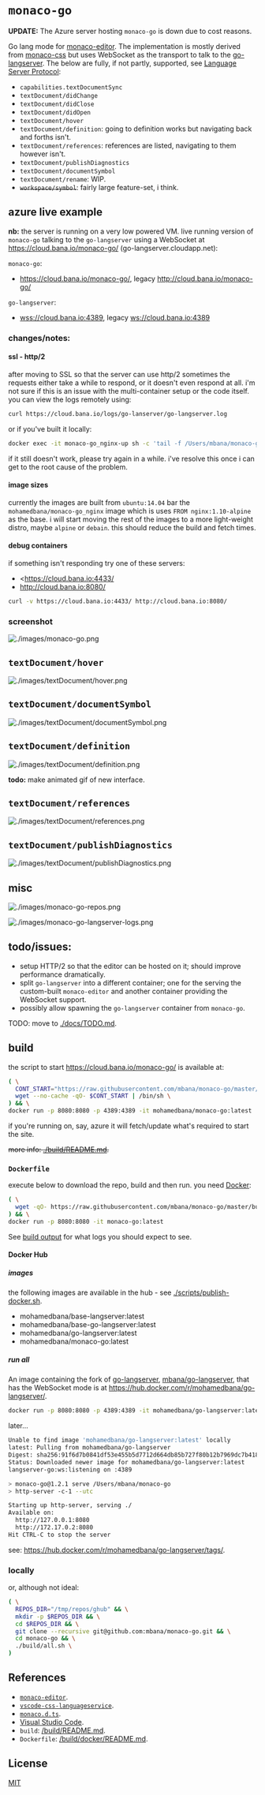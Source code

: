 # `monaco-go`

**UPDATE:** The Azure server hosting `monaco-go` is down due to cost reasons.

Go lang mode for [monaco-editor](https://github.com/Microsoft/monaco-editor). The implementation is mostly derived from
[monaco-css](https://github.com/Microsoft/monaco-css) but uses WebSocket as the transport to talk to the
[go-langserver](https://github.com/sourcegraph/go-langserver). The below are fully, if not partly, supported, see [Language Server Protocol](https://github.com/Microsoft/language-server-protocol/blob/master/protocol.md#messages-overview):

* `capabilities.textDocumentSync`
* `textDocument/didChange`
* `textDocument/didClose`
* `textDocument/didOpen`
* `textDocument/hover`
* `textDocument/definition`: going to definition works but navigating back and
forths isn't.
* `textDocument/references`: references are listed, navigating to them however isn't.
* `textDocument/publishDiagnostics`
* `textDocument/documentSymbol`
* `textDocument/rename`: WIP.
* <del>`workspace/symbol`</del>: fairly large feature-set, i think.

## azure live example

**nb:** the server is running on a very low powered VM. live running version
of `monaco-go` talking to the `go-langserver` using a WebSocket at
 <https://cloud.bana.io/monaco-go/> (go-langserver.cloudapp.net):

`monaco-go`:

* <https://cloud.bana.io/monaco-go/>, legacy <http://cloud.bana.io/monaco-go/>

`go-langserver`:

* <wss://cloud.bana.io:4389>, legacy <ws://cloud.bana.io:4389>

### changes/notes:

#### ssl - http/2
after moving to SSL so that the server can use http/2 sometimes the requests
either take a while to respond, or it doesn't even respond at all. i'm not sure
if this is an issue with the multi-container setup or the code itself. you can
view the logs remotely using:

```sh
curl https://cloud.bana.io/logs/go-lanserver/go-langserver.log
```

or if you've built it locally:

```sh
docker exec -it monaco-go_nginx-up sh -c 'tail -f /Users/mbana/monaco-go/go-langserver.log'
```

if it still doesn't work, please try again in a while. i've resolve this once
i can get to the root cause of the problem.

#### image sizes

currently the images are built from `ubuntu:14.04` bar the `mohamedbana/monaco-go_nginx` image which is uses
`FROM nginx:1.10-alpine` as the base. i will start moving the rest of the images to a more light-weight distro, maybe
`alpine` or `debain`. this should reduce the build and fetch times.

#### debug containers

if something isn't responding try one of these servers:

* <https://cloud.bana.io:4433/
* <http://cloud.bana.io:8080/>

```sh
curl -v https://cloud.bana.io:4433/ http://cloud.bana.io:8080/
```

### screenshot

![./images/monaco-go.png](./images/monaco-go.png)

## `textDocument/hover`

![./images/textDocument/hover.png](./images/textDocument/hover.png)

## `textDocument/documentSymbol`

![./images/textDocument/documentSymbol.png](./images/textDocument/documentSymbol.png)

## `textDocument/definition`

![./images/textDocument/definition.png](./images/textDocument/definition.gif)

**todo:** make animated gif of new interface.

<!--![./images/textDocument/definition.gif](./images/textDocument/definition.png)-->

## `textDocument/references`

![./images/textDocument/references.png](./images/textDocument/references.png)

## `textDocument/publishDiagnostics`

![./images/textDocument/publishDiagnostics.png](./images/textDocument/publishDiagnostics.png)

## misc

![./images/monaco-go-repos.png](./images/monaco-go-repos.png)

![./images/monaco-go-langserver-logs.png](./images/monaco-go-langserver-logs.png)

<!--more available in [./docs/EXAMPLES.md](./docs/EXAMPLES.md#screenshots)-->

## todo/issues:

* setup HTTP/2 so that the editor can be hosted on it; should improve
performance dramatically.
* split `go-langserver` into a different container; one for the serving the
custom-built `monaco-editor` and another container providing the WebSocket
support.
* possibly allow spawning the `go-langserver` container from `monaco-go`.

TODO: move to [./docs/TODO.md](./docs/TODO.md).

## build

the script to start <https://cloud.bana.io/monaco-go/> is available at:

```sh
( \
  CONT_START="https://raw.githubusercontent.com/mbana/monaco-go/master/scripts/azure-container-start.sh"; \
  wget --no-cache -qO- $CONT_START | /bin/sh \
) && \
docker run -p 8080:8080 -p 4389:4389 -it mohamedbana/monaco-go:latest
```

if you're running on, say, azure it will fetch/update what's required to start
the site.

<del>more info: [./build/README.md](./build/README.md).</del>

### `Dockerfile`

execute below to download the repo, build and then run.
you need [Docker](https://www.docker.com/):

```sh
( \
  wget -qO- https://raw.githubusercontent.com/mbana/monaco-go/master/build/get.sh | /bin/bash \
) && \
docker run -p 8080:8080 -it monaco-go:latest
```

See [build output](./build/README.md#build-output) for what logs you should expect to see.

#### Docker Hub

##### images

the following images are available in the hub - see [./scripts/publish-docker.sh](./scripts/publish-docker.sh).

* mohamedbana/base-langserver:latest
* mohamedbana/base-go-langserver:latest
* mohamedbana/go-langserver:latest
* mohamedbana/monaco-go:latest

##### run all

An image containing the fork of
[go-langserver](https://github.com/sourcegraph/go-langserver), [mbana/go-langserver](https://github.com/mbana/go-langserver), that has the WebSocket mode is at
<https://hub.docker.com/r/mohamedbana/go-langserver/>.

```sh
docker run -p 8080:8080 -p 4389:4389 -it mohamedbana/go-langserver:latest
```

later...

```sh
Unable to find image 'mohamedbana/go-langserver:latest' locally
latest: Pulling from mohamedbana/go-langserver
Digest: sha256:91f6d7b0841df53e455b5d7712d664db85b727f80b12b7969dc7b418aea79a31
Status: Downloaded newer image for mohamedbana/go-langserver:latest
langserver-go:ws:listening on :4389

> monaco-go@1.2.1 serve /Users/mbana/monaco-go
> http-server -c-1 --utc

Starting up http-server, serving ./
Available on:
  http://127.0.0.1:8080
  http://172.17.0.2:8080
Hit CTRL-C to stop the server
```

see: <https://hub.docker.com/r/mohamedbana/go-langserver/tags/>.

### locally

or, although not ideal:

```sh
( \
  REPOS_DIR="/tmp/repos/ghub" && \
  mkdir -p $REPOS_DIR && \
  cd $REPOS_DIR && \
  git clone --recursive git@github.com:mbana/monaco-go.git && \
  cd monaco-go && \
  ./build/all.sh \
)
```

## References

* [`monaco-editor`](https://github.com/Microsoft/monaco-editor).
* [`vscode-css-languageservice`](https://github.com/Microsoft/vscode-css-languageservice).
* [`monaco.d.ts`](https://github.com/Microsoft/monaco-css/blob/master/src/monaco.d.ts).
* [Visual Studio Code](https://github.com/Microsoft/vscode).
* `build`: [/build/README.md](/build/README.md).
* `Dockerfile`: [/build/docker/README.md](/build/docker/README.md).

## License

[MIT](https://github.com/Microsoft/monaco-css/blob/master/LICENSE.md)
